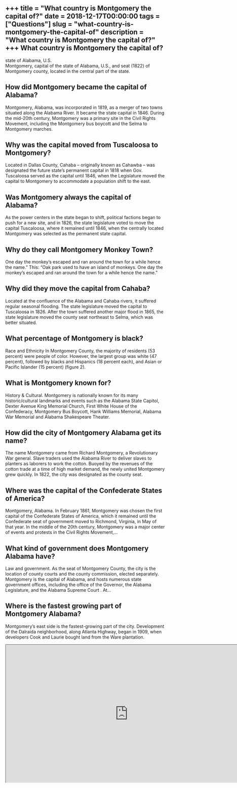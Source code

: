 +++
title = "What country is Montgomery the capital of?"
date = 2018-12-17T00:00:00
tags = ["Questions"]
slug = "what-country-is-montgomery-the-capital-of"
description = "What country is Montgomery the capital of?"
+++
What country is Montgomery the capital of?
------------------------------------------

state of Alabama, U.S.  
Montgomery, capital of the state of Alabama, U.S., and seat (1822) of Montgomery county, located in the central part of the state.

How did Montgomery became the capital of Alabama?
-------------------------------------------------

Montgomery, Alabama, was incorporated in 1819, as a merger of two towns situated along the Alabama River. It became the state capital in 1846. During the mid-20th century, Montgomery was a primary site in the Civil Rights Movement, including the Montgomery bus boycott and the Selma to Montgomery marches.

Why was the capital moved from Tuscaloosa to Montgomery?
--------------------------------------------------------

Located in Dallas County, Cahaba – originally known as Cahawba – was designated the future state’s permanent capital in 1818 when Gov. Tuscaloosa served as the capital until 1846, when the Legislature moved the capital to Montgomery to accommodate a population shift to the east.

Was Montgomery always the capital of Alabama?
---------------------------------------------

As the power centers in the state began to shift, political factions began to push for a new site, and in 1826, the state legislature voted to move the capital Tuscaloosa, where it remained until 1846, when the centrally located Montgomery was selected as the permanent state capital.

Why do they call Montgomery Monkey Town?
----------------------------------------

One day the monkey’s escaped and ran around the town for a while hence the name.” This: “Oak park used to have an island of monkeys. One day the monkey’s escaped and ran around the town for a while hence the name.”

Why did they move the capital from Cahaba?
------------------------------------------

Located at the confluence of the Alabama and Cahaba rivers, it suffered regular seasonal flooding. The state legislature moved the capital to Tuscaloosa in 1826. After the town suffered another major flood in 1865, the state legislature moved the county seat northeast to Selma, which was better situated.

What percentage of Montgomery is black?
---------------------------------------

Race and Ethnicity In Montgomery County, the majority of residents (53 percent) were people of color. However, the largest group was white (47 percent), followed by blacks and Hispanics (18 percent each), and Asian or Pacific Islander (15 percent) (figure 2).

What is Montgomery known for?
-----------------------------

History &amp; Cultural. Montgomery is nationally known for its many historic/cultural landmarks and events such as the Alabama State Capitol, Dexter Avenue King Memorial Church, First White House of the Confederacy, Montgomery Bus Boycott, Hank Williams Memorial, Alabama War Memorial and Alabama Shakespeare Theater.

How did the city of Montgomery Alabama get its name?
----------------------------------------------------

The name Montgomery came from Richard Montgomery, a Revolutionary War general. Slave traders used the Alabama River to deliver slaves to planters as laborers to work the cotton. Buoyed by the revenues of the cotton trade at a time of high market demand, the newly united Montgomery grew quickly. In 1822, the city was designated as the county seat.

Where was the capital of the Confederate States of America?
-----------------------------------------------------------

Montgomery, Alabama. In February 1861, Montgomery was chosen the first capital of the Confederate States of America, which it remained until the Confederate seat of government moved to Richmond, Virginia, in May of that year. In the middle of the 20th century, Montgomery was a major center of events and protests in the Civil Rights Movement,…

What kind of government does Montgomery Alabama have?
-----------------------------------------------------

Law and government. As the seat of Montgomery County, the city is the location of county courts and the county commission, elected separately. Montgomery is the capital of Alabama, and hosts numerous state government offices, including the office of the Governor, the Alabama Legislature, and the Alabama Supreme Court . At…

Where is the fastest growing part of Montgomery Alabama?
--------------------------------------------------------

Montgomery’s east side is the fastest-growing part of the city. Development of the Dalraida neighborhood, along Atlanta Highway, began in 1909, when developers Cook and Laurie bought land from the Ware plantation.

<iframe allow="accelerometer; autoplay; clipboard-write; encrypted-media; gyroscope; picture-in-picture" allowfullscreen="" class="__youtube_prefs__  epyt-is-override  no-lazyload" data-no-lazy="1" data-origheight="433" data-origwidth="770" data-skipgform_ajax_framebjll="" height="433" id="_ytid_95670" loading="lazy" src="https://www.youtube.com/embed/td5TUz-ZJIE?enablejsapi=1&autoplay=0&cc_load_policy=0&cc_lang_pref=&iv_load_policy=1&loop=0&modestbranding=0&rel=1&fs=1&playsinline=0&autohide=2&theme=dark&color=red&controls=1&" title="YouTube player" width="770"></iframe>